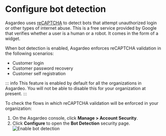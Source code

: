 # Configure bot detection

Asgardeo uses [reCAPTCHA](https://developers.google.com/recaptcha/) to detect bots that attempt unauthorized login or other types of internet abuse. This is a free service provided by Google that verifies whether a user is a human or a robot. It comes in the form of a widget.

When bot detection is enabled, Asgardeo enforces reCAPTCHA validation in the following scenarios:
- Customer login
- Customer password recovery
- Customer self registration

::: info
This feature is enabled by default for all the organizations in Asgardeo. You will not be able to disable this for your organization at present.
:::

To check the flows in which reCAPTCHA validation will be enforced in your organization:
1. On the Asgardeo console, click **Manage > Account Security**.
2. Click **Configure** to open the **Bot Detection** security page.
   <img :src="$withBase('/assets/img/guides/organization/account-security/bot-detection/enable-bot-detection.png')" alt="Enable bot detection">
